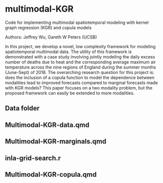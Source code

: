 # multimodal-KGR

Code for implementing multimodal spatiotemporal modeling with kernel graph regression (KGR) and copula models

Authors: Jeffrey Wu, Gareth W Peters (UCSB)

In this project, we develop a novel, low complexity framework for modeling spatiotemporal multimodal data. The utility of this framework is demonstrated with a case study involving jointly modeling the daily excess number of deaths due to heat and the corresponding average maximum air temperature across the nine regions of England during the summer months (June-Sept) of 2018. The overarching research question for this project is: does the inclusion of a copula function to model the dependence between modalities lead to improved forecasts compared to marginal forecasts made with KGR models? This paper focuses on a two
modality problem, but the proposed framework can easily be extended to more modalities.


## Data folder
 
## Multimodal-KGR-data.qmd

## Multimodal-KGR-marginals.qmd

## inla-grid-search.r

## Multimodal-KGR-copula.qmd 
